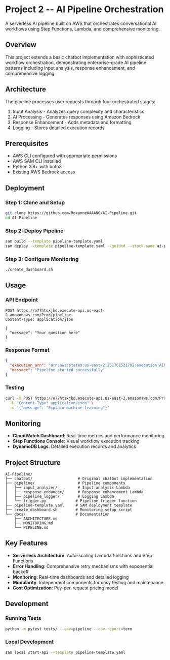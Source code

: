# Project 2 -- AI Pipeline Orchestration

A serverless AI pipeline built on AWS that orchestrates conversational AI workflows using Step Functions, Lambda, and comprehensive monitoring.

## Overview

This project extends a basic chatbot implementation with sophisticated workflow orchestration, demonstrating enterprise-grade AI pipeline patterns including input analysis, response enhancement, and comprehensive logging.

## Architecture

The pipeline processes user requests through four orchestrated stages:
1. Input Analysis - Analyzes query complexity and characteristics
2. AI Processing - Generates responses using Amazon Bedrock
3. Response Enhancement - Adds metadata and formatting
4. Logging - Stores detailed execution records

## Prerequisites

- AWS CLI configured with appropriate permissions
- AWS SAM CLI installed
- Python 3.8+ with boto3
- Existing AWS Bedrock access

## Deployment

### Step 1: Clone and Setup
```bash
git clone https://github.com/RoxanneWAAANG/AI-Pipeline.git
cd AI-Pipeline
```

### Step 2: Deploy Pipeline
```bash
sam build --template pipeline-template.yaml
sam deploy --template pipeline-template.yaml --guided --stack-name ai-pipeline
```

### Step 3: Configure Monitoring
```bash
./create_dashboard.sh
```

## Usage

### API Endpoint
```
POST https://o77htsxjbd.execute-api.us-east-2.amazonaws.com/Prod/pipeline
Content-Type: application/json

{
  "message": "Your question here"
}
```

### Response Format
```json
{
  "execution_arn": "arn:aws:states:us-east-2:251761521792:execution:AIPipeline:...",
  "message": "Pipeline started successfully"
}
```

### Testing
```bash
curl -X POST https://o77htsxjbd.execute-api.us-east-2.amazonaws.com/Prod/pipeline \
  -H "Content-Type: application/json" \
  -d '{"message": "Explain machine learning"}'
```

## Monitoring

- **CloudWatch Dashboard**: Real-time metrics and performance monitoring
- **Step Functions Console**: Visual workflow execution tracking
- **DynamoDB Logs**: Detailed execution records and analytics

## Project Structure

```
AI-Pipeline/
├── chatbot/                    # Original chatbot implementation
├── pipeline/                   # Pipeline components
│   ├── input_analyzer/         # Input analysis Lambda
│   ├── response_enhancer/      # Response enhancement Lambda
│   ├── pipeline_logger/        # Logging Lambda
│   └── trigger.py             # Pipeline trigger function
├── pipeline-template.yaml     # SAM deployment template
├── create_dashboard.sh        # Monitoring setup script
└── docs/                      # Documentation
    ├── ARCHITECTURE.md
    ├── MONITORING.md
    └── PIPELINE.md
```

## Key Features

- **Serverless Architecture**: Auto-scaling Lambda functions and Step Functions
- **Error Handling**: Comprehensive retry mechanisms with exponential backoff
- **Monitoring**: Real-time dashboards and detailed logging
- **Modularity**: Independent components for easy testing and maintenance
- **Cost Optimization**: Pay-per-request pricing model

## Development

### Running Tests
```bash
python -m pytest tests/ --cov=pipeline --cov-report=term
```

### Local Development
```bash
sam local start-api --template pipeline-template.yaml
```
